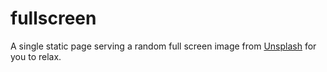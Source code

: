 # fullscreen

A single static page serving a random full screen image from [Unsplash](https://unsplash.com/) for you to relax.

